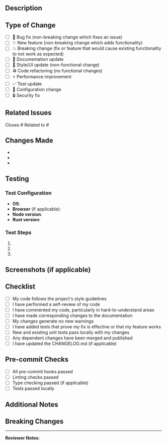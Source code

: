 ## Description

<!-- Provide a clear and concise description of your changes -->

## Type of Change

<!-- Mark the relevant option with an "x" -->

- [ ] 🐛 Bug fix (non-breaking change which fixes an issue)
- [ ] ✨ New feature (non-breaking change which adds functionality)
- [ ] 💥 Breaking change (fix or feature that would cause existing functionality to not work as expected)
- [ ] 📝 Documentation update
- [ ] 🎨 Style/UI update (non-functional change)
- [ ] ♻️ Code refactoring (no functional changes)
- [ ] ⚡ Performance improvement
- [ ] ✅ Test update
- [ ] 🔧 Configuration change
- [ ] 🔒 Security fix

## Related Issues

<!-- Link related issues here using #issue_number -->

Closes #
Related to #

## Changes Made

<!-- List the specific changes made in this PR -->

- 
- 
- 

## Testing

<!-- Describe the tests you ran and how to reproduce them -->

### Test Configuration

- **OS**: 
- **Browser** (if applicable): 
- **Node version**: 
- **Rust version**: 

### Test Steps

1. 
2. 
3. 

## Screenshots (if applicable)

<!-- Add screenshots to help explain your changes -->

## Checklist

<!-- Mark completed items with an "x" -->

- [ ] My code follows the project's style guidelines
- [ ] I have performed a self-review of my code
- [ ] I have commented my code, particularly in hard-to-understand areas
- [ ] I have made corresponding changes to the documentation
- [ ] My changes generate no new warnings
- [ ] I have added tests that prove my fix is effective or that my feature works
- [ ] New and existing unit tests pass locally with my changes
- [ ] Any dependent changes have been merged and published
- [ ] I have updated the CHANGELOG.md (if applicable)

## Pre-commit Checks

- [ ] All pre-commit hooks passed
- [ ] Linting checks passed
- [ ] Type checking passed (if applicable)
- [ ] Tests passed locally

## Additional Notes

<!-- Add any additional information that reviewers should know -->

## Breaking Changes

<!-- If this is a breaking change, describe the impact and migration path -->

---

**Reviewer Notes**: 
<!-- Add any specific areas you'd like reviewers to focus on -->
